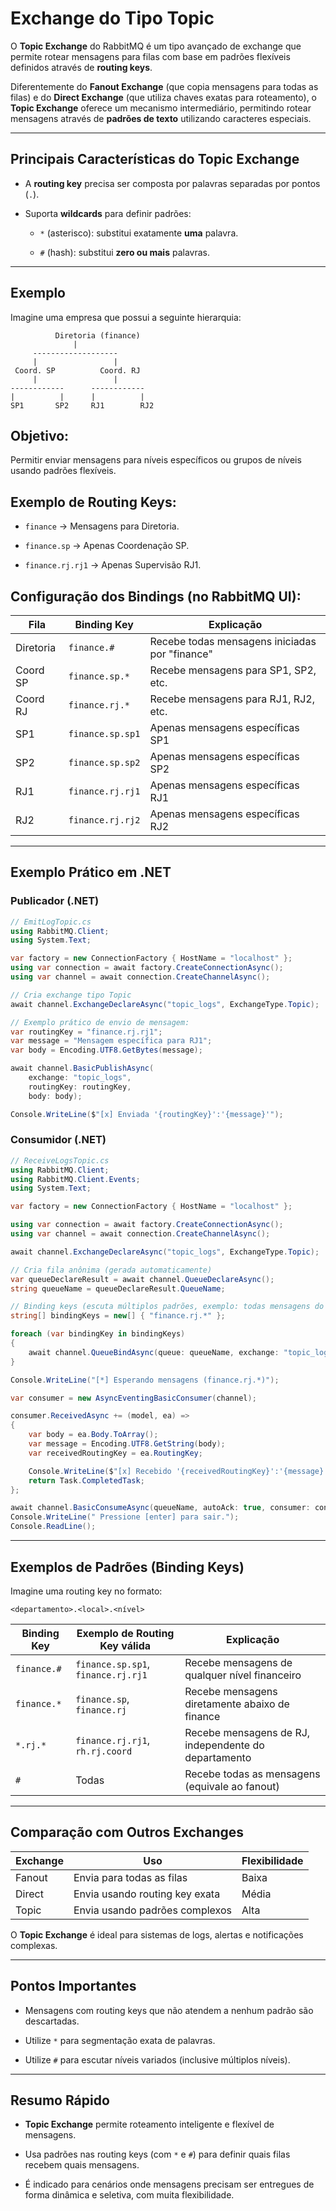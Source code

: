 #  **Exchange** do Tipo **Topic**

O **Topic Exchange** do RabbitMQ é um tipo avançado de exchange que permite rotear mensagens para filas com base em padrões flexíveis definidos através de **routing keys**.

Diferentemente do **Fanout Exchange** (que copia mensagens para todas as filas) e do **Direct Exchange** (que utiliza chaves exatas para roteamento), o **Topic Exchange** oferece um mecanismo intermediário, permitindo rotear mensagens através de **padrões de texto** utilizando caracteres especiais.

---

## Principais Características do Topic Exchange

- A **routing key** precisa ser composta por palavras separadas por pontos (`.`).
    
- Suporta **wildcards** para definir padrões:
    
    - `*` (asterisco): substitui exatamente **uma** palavra.
        
    - `#` (hash): substitui **zero ou mais** palavras.

---

## Exemplo

Imagine uma empresa que possui a seguinte hierarquia:

```
          Diretoria (finance)
              |
     -------------------
     |                 |
 Coord. SP          Coord. RJ
     |                 |
------------      ------------
|          |      |          |
SP1       SP2     RJ1        RJ2
```

## Objetivo:

Permitir enviar mensagens para níveis específicos ou grupos de níveis usando padrões flexíveis.

## Exemplo de Routing Keys:

- `finance` → Mensagens para Diretoria.
    
- `finance.sp` → Apenas Coordenação SP.
    
- `finance.rj.rj1` → Apenas Supervisão RJ1.

## Configuração dos Bindings (no RabbitMQ UI):

|Fila|Binding Key|Explicação|
|---|---|---|
|Diretoria|`finance.#`|Recebe todas mensagens iniciadas por "finance"|
|Coord SP|`finance.sp.*`|Recebe mensagens para SP1, SP2, etc.|
|Coord RJ|`finance.rj.*`|Recebe mensagens para RJ1, RJ2, etc.|
|SP1|`finance.sp.sp1`|Apenas mensagens específicas SP1|
|SP2|`finance.sp.sp2`|Apenas mensagens específicas SP2|
|RJ1|`finance.rj.rj1`|Apenas mensagens específicas RJ1|
|RJ2|`finance.rj.rj2`|Apenas mensagens específicas RJ2|

---

## Exemplo Prático em .NET

### Publicador (.NET)

```csharp
// EmitLogTopic.cs
using RabbitMQ.Client;
using System.Text;

var factory = new ConnectionFactory { HostName = "localhost" };
using var connection = await factory.CreateConnectionAsync();
using var channel = await connection.CreateChannelAsync();

// Cria exchange tipo Topic
await channel.ExchangeDeclareAsync("topic_logs", ExchangeType.Topic);

// Exemplo prático de envio de mensagem:
var routingKey = "finance.rj.rj1";
var message = "Mensagem específica para RJ1";
var body = Encoding.UTF8.GetBytes(message);

await channel.BasicPublishAsync(
    exchange: "topic_logs",
    routingKey: routingKey,
    body: body);

Console.WriteLine($"[x] Enviada '{routingKey}':'{message}'");
```

### Consumidor (.NET)

```csharp
// ReceiveLogsTopic.cs
using RabbitMQ.Client;
using RabbitMQ.Client.Events;
using System.Text;

var factory = new ConnectionFactory { HostName = "localhost" };

using var connection = await factory.CreateConnectionAsync();
using var channel = await connection.CreateChannelAsync();

await channel.ExchangeDeclareAsync("topic_logs", ExchangeType.Topic);

// Cria fila anônima (gerada automaticamente)
var queueDeclareResult = await channel.QueueDeclareAsync();
string queueName = queueDeclareResult.QueueName;

// Binding keys (escuta múltiplos padrões, exemplo: todas mensagens do RJ)
string[] bindingKeys = new[] { "finance.rj.*" };

foreach (var bindingKey in bindingKeys)
{
    await channel.QueueBindAsync(queue: queueName, exchange: "topic_logs", routingKey: bindingKey);
}

Console.WriteLine("[*] Esperando mensagens (finance.rj.*)");

var consumer = new AsyncEventingBasicConsumer(channel);

consumer.ReceivedAsync += (model, ea) =>
{
    var body = ea.Body.ToArray();
    var message = Encoding.UTF8.GetString(body);
    var receivedRoutingKey = ea.RoutingKey;

    Console.WriteLine($"[x] Recebido '{receivedRoutingKey}':'{message}'");
    return Task.CompletedTask;
};

await channel.BasicConsumeAsync(queueName, autoAck: true, consumer: consumer);
Console.WriteLine(" Pressione [enter] para sair.");
Console.ReadLine();
```

---

## Exemplos de Padrões (Binding Keys)

Imagine uma routing key no formato:

```
<departamento>.<local>.<nível>
```

|Binding Key|Exemplo de Routing Key válida|Explicação|
|---|---|---|
|`finance.#`|`finance.sp.sp1`, `finance.rj.rj1`|Recebe mensagens de qualquer nível financeiro|
|`finance.*`|`finance.sp`, `finance.rj`|Recebe mensagens diretamente abaixo de finance|
|`*.rj.*`|`finance.rj.rj1`, `rh.rj.coord`|Recebe mensagens de RJ, independente do departamento|
|`#`|Todas|Recebe todas as mensagens (equivale ao fanout)|

---

## Comparação com Outros Exchanges

|Exchange|Uso|Flexibilidade|
|---|---|---|
|Fanout|Envia para todas as filas|Baixa|
|Direct|Envia usando routing key exata|Média|
|Topic|Envia usando padrões complexos|Alta|

O **Topic Exchange** é ideal para sistemas de logs, alertas e notificações complexas.

---

## Pontos Importantes

- Mensagens com routing keys que não atendem a nenhum padrão são descartadas.
    
- Utilize `*` para segmentação exata de palavras.
    
- Utilize `#` para escutar níveis variados (inclusive múltiplos níveis).

---

## Resumo Rápido

- **Topic Exchange** permite roteamento inteligente e flexível de mensagens.
    
- Usa padrões nas routing keys (com `*` e `#`) para definir quais filas recebem quais mensagens.
    
- É indicado para cenários onde mensagens precisam ser entregues de forma dinâmica e seletiva, com muita flexibilidade.
